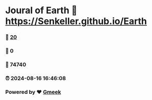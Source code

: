 # Joural of Earth :link: https://Senkeller.github.io/Earth 
### :page_facing_up: [20](https://Senkeller.github.io/Earth/tag.html) 
### :speech_balloon: 0 
### :hibiscus: 74740 
### :alarm_clock: 2024-08-16 16:46:08 
### Powered by :heart: [Gmeek](https://github.com/Meekdai/Gmeek)
